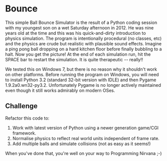 # Bounce

This simple Ball Bounce Simulator is the result of a Python coding session with my youngest son on a wet Saturday afternoon in 2012. He was nine years old at the time and this was his quick-and-dirty introduction to physics simulation. The program is intentionally procedural (no classes, etc) and the physics are crude but realistic with plausible sound effects. Imagine a ping pong ball dropping on a hard kitchen floor before finally bubbling to a halt. Now you get the picture! At the end of each simulation run, hit the SPACE bar to restart the simulation. It is quite therapeutic -- really!!

We tested this on Windows 7, but there is no reason why it shouldn't work on other platforms. Before running the program on Windows, you will need to install Python 3.2 (standard 32-bit version with IDLE) and then Pygame 1.9.2a0.wn32-py3.2. Unfortunately Pygame is no longer actively maintained even though it still works admirably on modern OSes.

## Challenge

Refactor this code to:

1. Work with latest version of Python using a newer generation game/CGI framework.
2. Normalise physics to reflect real world units independent of frame rate.
3. Add multiple balls and simulate collisions (not as easy as it seems!)

When you've done that, you're well on your way to Programming Nirvana ;-)
